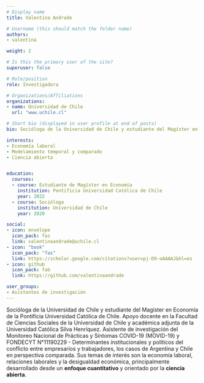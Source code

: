 ```yaml
---
# Display name
title: Valentina Andrade

# Username (this should match the folder name)
authors:
- valentina

weight: 2 

# Is this the primary user of the site?
superuser: false

# Role/position
role: Investigadora

# Organizations/Affiliations
organizations:
- name: Universidad de Chile
  url: "www.uchile.cl"

# Short bio (displayed in user profile at end of posts)
bio: Socióloga de la Universidad de Chile y estudiante del Magíster en Economía de la Pontificia Universidad Católica de Chile. Apoyo docente en la Facultad de Ciencias Sociales de la Universidad de Chile y académica adjunta de la Universidad Católica Silva Henríquez. Asistente de investigación del Monitoreo Nacional de Prácticas y Síntomas COVID-19 (MOVID-19) y FONDECYT N°11190229 - Determinantes institucionales y políticos del conflicto entre empresarios y trabajadores, los casos de Argentina y Chile en perspectiva comparada. Sus temas de interés son la economía laboral, relaciones laborales y la desigualdad económica, principalmente desarrollado desde un **enfoque cuantitativo** y orientado por la **ciencia abierta**.

interests:
- Economía laboral
- Modelamiento temporal y comparado
- Ciencia abierta


education:
  courses:
  - course: Estudiante de Magíster en Economía
    institution: Pontificia Universidad Católica de Chile
    year: 2022
  - course: Socióloga
    institution: Universidad de Chile
    year: 2020

social:
- icon: envelope
  icon_pack: fas
  link: valentinaandrade@uchile.cl
- icon: "book"
  icon_pack: "fas"
  link: https://scholar.google.com/citations?user=pj-D9-oAAAAJ&hl=es
- icon: github
  icon_pack: fab
  link: https://github.com/valentinaandrade

user_groups:
- Asistentes de investigación
---
```


Socióloga de la Universidad de Chile y estudiante del Magíster en Economía de la Pontificia Universidad Católica de Chile. Apoyo docente en la Facultad de Ciencias Sociales de la Universidad de Chile y académica adjunta de la Universidad Católica Silva Henríquez. Asistente de investigación del Monitoreo Nacional de Prácticas y Síntomas COVID-19 (MOVID-19) y FONDECYT N°11190229 - Determinantes institucionales y políticos del conflicto entre empresarios y trabajadores, los casos de Argentina y Chile en perspectiva comparada. Sus temas de interés son la economía laboral, relaciones laborales y la desigualdad económica, principalmente desarrollado desde un **enfoque cuantitativo** y orientado por la **ciencia abierta**.
